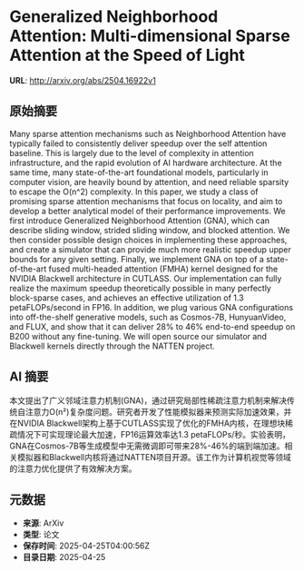 # Generalized Neighborhood Attention: Multi-dimensional Sparse Attention at the Speed of Light

**URL**: http://arxiv.org/abs/2504.16922v1

## 原始摘要

Many sparse attention mechanisms such as Neighborhood Attention have
typically failed to consistently deliver speedup over the self attention
baseline. This is largely due to the level of complexity in attention
infrastructure, and the rapid evolution of AI hardware architecture. At the
same time, many state-of-the-art foundational models, particularly in computer
vision, are heavily bound by attention, and need reliable sparsity to escape
the O(n^2) complexity. In this paper, we study a class of promising sparse
attention mechanisms that focus on locality, and aim to develop a better
analytical model of their performance improvements. We first introduce
Generalized Neighborhood Attention (GNA), which can describe sliding window,
strided sliding window, and blocked attention. We then consider possible design
choices in implementing these approaches, and create a simulator that can
provide much more realistic speedup upper bounds for any given setting.
Finally, we implement GNA on top of a state-of-the-art fused multi-headed
attention (FMHA) kernel designed for the NVIDIA Blackwell architecture in
CUTLASS. Our implementation can fully realize the maximum speedup theoretically
possible in many perfectly block-sparse cases, and achieves an effective
utilization of 1.3 petaFLOPs/second in FP16. In addition, we plug various GNA
configurations into off-the-shelf generative models, such as Cosmos-7B,
HunyuanVideo, and FLUX, and show that it can deliver 28% to 46% end-to-end
speedup on B200 without any fine-tuning. We will open source our simulator and
Blackwell kernels directly through the NATTEN project.


## AI 摘要

本文提出了广义邻域注意力机制(GNA)，通过研究局部性稀疏注意力机制来解决传统自注意力O(n²)复杂度问题。研究者开发了性能模拟器来预测实际加速效果，并在NVIDIA Blackwell架构上基于CUTLASS实现了优化的FMHA内核，在理想块稀疏情况下可实现理论最大加速，FP16运算效率达1.3 petaFLOPs/秒。实验表明，GNA在Cosmos-7B等生成模型中无需微调即可带来28%-46%的端到端加速。相关模拟器和Blackwell内核将通过NATTEN项目开源。该工作为计算机视觉等领域的注意力优化提供了有效解决方案。

## 元数据

- **来源**: ArXiv
- **类型**: 论文
- **保存时间**: 2025-04-25T04:00:56Z
- **目录日期**: 2025-04-25
